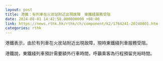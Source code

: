 ```yaml
---
layout: post
title: 港鐵：有列車在火炭站附近出現故障　東鐵綫服務受阻
date: 2024-08-01 14:42:58.000000000 +08:00
link: https://news.rthk.hk/rthk/ch/component/k2/1764241-20240801.htm
categories: rthk
---
```


港鐵表示，由於有列車在火炭站附近出現故障，現時東鐵綫列車服務受阻。

港鐵說，東鐵綫列車預計需要額外行車時間，呼籲乘客為行程預留充裕時間。
